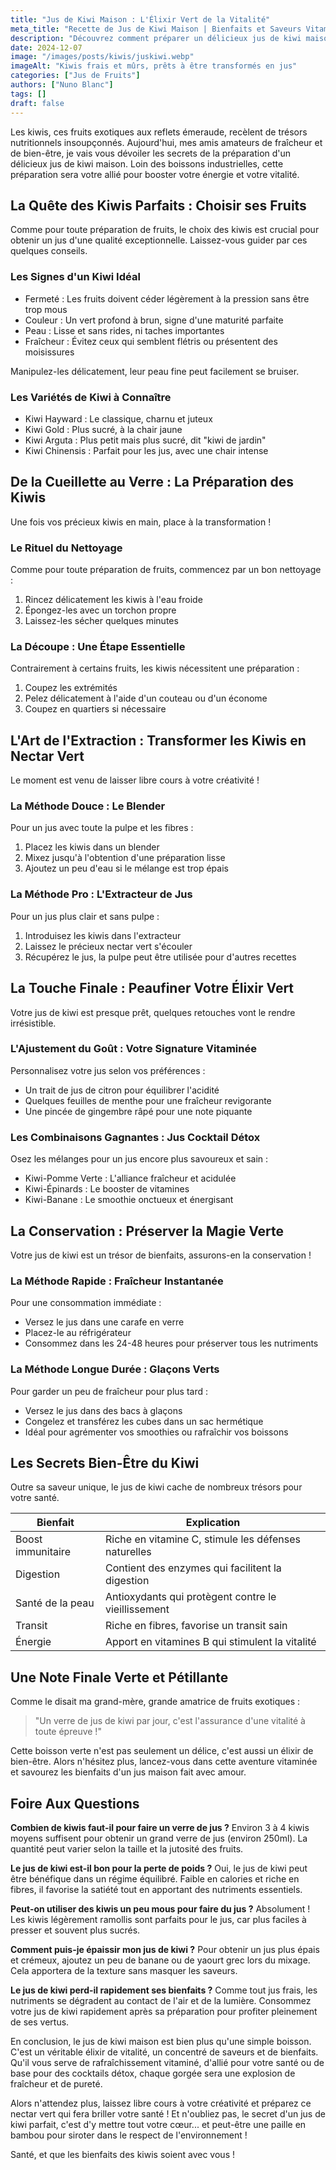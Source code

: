 ```yaml
---
title: "Jus de Kiwi Maison : L'Élixir Vert de la Vitalité"
meta_title: "Recette de Jus de Kiwi Maison | Bienfaits et Saveurs Vitaminées"
description: "Découvrez comment préparer un délicieux jus de kiwi maison, riche en saveurs et en nutriments essentiels. De la sélection des fruits à la dégustation, laissez-vous séduire par les vertus de ce nectar vert."
date: 2024-12-07
image: "/images/posts/kiwis/juskiwi.webp"
imageAlt: "Kiwis frais et mûrs, prêts à être transformés en jus"
categories: ["Jus de Fruits"]
authors: ["Nuno Blanc"]
tags: []
draft: false
---
```


Les kiwis, ces fruits exotiques aux reflets émeraude, recèlent de trésors nutritionnels insoupçonnés. Aujourd'hui, mes amis amateurs de fraîcheur et de bien-être, je vais vous dévoiler les secrets de la préparation d'un délicieux jus de kiwi maison. Loin des boissons industrielles, cette préparation sera votre allié pour booster votre énergie et votre vitalité.

## La Quête des Kiwis Parfaits : Choisir ses Fruits

Comme pour toute préparation de fruits, le choix des kiwis est crucial pour obtenir un jus d'une qualité exceptionnelle. Laissez-vous guider par ces quelques conseils.

### Les Signes d'un Kiwi Idéal

- Fermeté : Les fruits doivent céder légèrement à la pression sans être trop mous
- Couleur : Un vert profond à brun, signe d'une maturité parfaite
- Peau : Lisse et sans rides, ni taches importantes
- Fraîcheur : Évitez ceux qui semblent flétris ou présentent des moisissures

Manipulez-les délicatement, leur peau fine peut facilement se bruiser.

### Les Variétés de Kiwi à Connaître

- Kiwi Hayward : Le classique, charnu et juteux
- Kiwi Gold : Plus sucré, à la chair jaune
- Kiwi Arguta : Plus petit mais plus sucré, dit "kiwi de jardin"
- Kiwi Chinensis : Parfait pour les jus, avec une chair intense

## De la Cueillette au Verre : La Préparation des Kiwis

Une fois vos précieux kiwis en main, place à la transformation !

### Le Rituel du Nettoyage

Comme pour toute préparation de fruits, commencez par un bon nettoyage :

1. Rincez délicatement les kiwis à l'eau froide
2. Épongez-les avec un torchon propre
3. Laissez-les sécher quelques minutes

### La Découpe : Une Étape Essentielle

Contrairement à certains fruits, les kiwis nécessitent une préparation :

1. Coupez les extrémités
2. Pelez délicatement à l'aide d'un couteau ou d'un économe
3. Coupez en quartiers si nécessaire

## L'Art de l'Extraction : Transformer les Kiwis en Nectar Vert

Le moment est venu de laisser libre cours à votre créativité !

### La Méthode Douce : Le Blender

Pour un jus avec toute la pulpe et les fibres :

1. Placez les kiwis dans un blender
2. Mixez jusqu'à l'obtention d'une préparation lisse
3. Ajoutez un peu d'eau si le mélange est trop épais

### La Méthode Pro : L'Extracteur de Jus

Pour un jus plus clair et sans pulpe :

1. Introduisez les kiwis dans l'extracteur
2. Laissez le précieux nectar vert s'écouler
3. Récupérez le jus, la pulpe peut être utilisée pour d'autres recettes

## La Touche Finale : Peaufiner Votre Élixir Vert

Votre jus de kiwi est presque prêt, quelques retouches vont le rendre irrésistible.

### L'Ajustement du Goût : Votre Signature Vitaminée

Personnalisez votre jus selon vos préférences :

- Un trait de jus de citron pour équilibrer l'acidité
- Quelques feuilles de menthe pour une fraîcheur revigorante
- Une pincée de gingembre râpé pour une note piquante

### Les Combinaisons Gagnantes : Jus Cocktail Détox

Osez les mélanges pour un jus encore plus savoureux et sain :

- Kiwi-Pomme Verte : L'alliance fraîcheur et acidulée
- Kiwi-Épinards : Le booster de vitamines
- Kiwi-Banane : Le smoothie onctueux et énergisant

## La Conservation : Préserver la Magie Verte

Votre jus de kiwi est un trésor de bienfaits, assurons-en la conservation !

### La Méthode Rapide : Fraîcheur Instantanée

Pour une consommation immédiate :

- Versez le jus dans une carafe en verre 
- Placez-le au réfrigérateur
- Consommez dans les 24-48 heures pour préserver tous les nutriments

### La Méthode Longue Durée : Glaçons Verts

Pour garder un peu de fraîcheur pour plus tard :

- Versez le jus dans des bacs à glaçons
- Congelez et transférez les cubes dans un sac hermétique
- Idéal pour agrémenter vos smoothies ou rafraîchir vos boissons

## Les Secrets Bien-Être du Kiwi

Outre sa saveur unique, le jus de kiwi cache de nombreux trésors pour votre santé.

| Bienfait | Explication |
|----------|-------------|
| Boost immunitaire | Riche en vitamine C, stimule les défenses naturelles |
| Digestion | Contient des enzymes qui facilitent la digestion |
| Santé de la peau | Antioxydants qui protègent contre le vieillissement |
| Transit | Riche en fibres, favorise un transit sain |
| Énergie | Apport en vitamines B qui stimulent la vitalité |

## Une Note Finale Verte et Pétillante

Comme le disait ma grand-mère, grande amatrice de fruits exotiques :

> "Un verre de jus de kiwi par jour, c'est l'assurance d'une vitalité à toute épreuve !"

Cette boisson verte n'est pas seulement un délice, c'est aussi un élixir de bien-être. Alors n'hésitez plus, lancez-vous dans cette aventure vitaminée et savourez les bienfaits d'un jus maison fait avec amour.

## Foire Aux Questions

**Combien de kiwis faut-il pour faire un verre de jus ?**
Environ 3 à 4 kiwis moyens suffisent pour obtenir un grand verre de jus (environ 250ml). La quantité peut varier selon la taille et la jutosité des fruits.

**Le jus de kiwi est-il bon pour la perte de poids ?**
Oui, le jus de kiwi peut être bénéfique dans un régime équilibré. Faible en calories et riche en fibres, il favorise la satiété tout en apportant des nutriments essentiels.

**Peut-on utiliser des kiwis un peu mous pour faire du jus ?**
Absolument ! Les kiwis légèrement ramollis sont parfaits pour le jus, car plus faciles à presser et souvent plus sucrés.

**Comment puis-je épaissir mon jus de kiwi ?**
Pour obtenir un jus plus épais et crémeux, ajoutez un peu de banane ou de yaourt grec lors du mixage. Cela apportera de la texture sans masquer les saveurs.

**Le jus de kiwi perd-il rapidement ses bienfaits ?**
Comme tout jus frais, les nutriments se dégradent au contact de l'air et de la lumière. Consommez votre jus de kiwi rapidement après sa préparation pour profiter pleinement de ses vertus.

En conclusion, le jus de kiwi maison est bien plus qu'une simple boisson. C'est un véritable élixir de vitalité, un concentré de saveurs et de bienfaits. Qu'il vous serve de rafraîchissement vitaminé, d'allié pour votre santé ou de base pour des cocktails détox, chaque gorgée sera une explosion de fraîcheur et de pureté.

Alors n'attendez plus, laissez libre cours à votre créativité et préparez ce nectar vert qui fera briller votre santé ! Et n'oubliez pas, le secret d'un jus de kiwi parfait, c'est d'y mettre tout votre cœur... et peut-être une paille en bambou pour siroter dans le respect de l'environnement !

Santé, et que les bienfaits des kiwis soient avec vous !